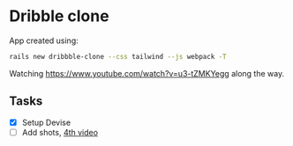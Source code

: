 # Dribble clone

App created using:

```bash
rails new dribbble-clone --css tailwind --js webpack -T
```

Watching https://www.youtube.com/watch?v=u3-tZMKYegg along the way.

## Tasks

- [x] Setup Devise
- [ ] Add shots, [4th video](https://www.youtube.com/watch?v=vP0lMyO59Yc&list=PL01nNIgQ4uxNkDZNMON-TrzDVNIk3cOz4&index=10)
